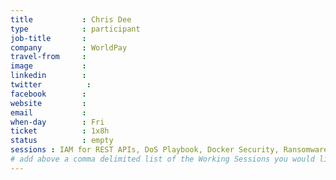 ```yaml
---
title           : Chris Dee
type            : participant
job-title       :
company         : WorldPay
travel-from     :
image           :
linkedin        :
twitter          :
facebook        :
website         :
email           :
when-day        : Fri
ticket          : 1x8h
status          : empty
sessions : IAM for REST APIs, DoS Playbook, Docker Security, Ransomware Playbook, Identity and Access Management for REST APIs - REST Security Cheat Sheet
# add above a comma delimited list of the Working Sessions you would like to attend (use the session's title)
---
```


<!-- put more details about participant here -->
